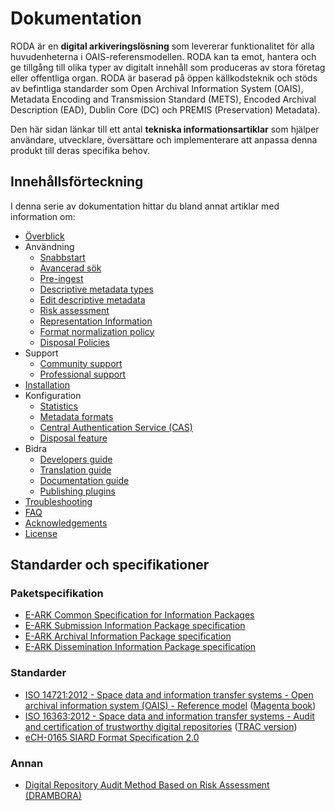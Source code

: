 # Dokumentation

RODA är en **digital arkiveringslösning** som levererar funktionalitet för alla huvudenheterna i OAIS-referensmodellen. RODA kan ta emot, hantera och ge tillgång till olika typer av digitalt innehåll som produceras av stora företag eller offentliga organ. RODA är baserad på öppen källkodsteknik och stöds av befintliga standarder som Open Archival Information System (OAIS), Metadata Encoding and Transmission Standard (METS), Encoded Archival Description (EAD), Dublin Core (DC) och PREMIS (Preservation) Metadata).

Den här sidan länkar till ett antal **tekniska informationsartiklar** som hjälper användare, utvecklare, översättare och implementerare att anpassa denna produkt till deras specifika behov.

## Innehållsförteckning

I denna serie av dokumentation hittar du bland annat artiklar med information om:

- [Överblick](Overview.md)
- Användning
    - [Snabbstart](Quickstart.md)
    - [Avancerad sök](Advanced_Search.md)
    - [Pre-ingest](Pre_Ingest.md)
    - [Descriptive metadata types](Descriptive_Metadata_Types.md)
    - [Edit descriptive metadata](EditDescriptiveMetadata.md)
    - [Risk assessment](Risk_Assessment.md)
    - [Representation Information](Representation_Information.md)
    - [Format normalization policy](Format_Normalization_Policy.md)
    - [Disposal Policies](Disposal_Policies.md)
- Support
    - [Community support](Community_Support.md)
    - [Professional support](Professional_Support.md)
- [Installation](https://github.com/keeps/roda/blob/master/deploys/README.md)
- Konfiguration
    - [Statistics](Statistics.md)
    - [Metadata formats](Metadata_Formats.md)
    - [Central Authentication Service (CAS)](Central_Authentication_Service.md)
    - [Disposal feature](Disposal.md)
- Bidra
    - [Developers guide](Developers_Guide.md)
    - [Translation guide](Translation_Guide.md)
    - [Documentation guide](Documentation_Guide.md)
    - [Publishing plugins](Publishing_plugins.md)
- [Troubleshooting](Troubleshooting.md)
- [FAQ](FAQ.md)
- [Acknowledgements](Acknowledgements.md)
- [License](LICENSE.md)

## Standarder och specifikationer

### Paketspecifikation

* [E-ARK Common Specification for Information Packages](http://www.dilcis.eu/specifications/common-specification)
* [E-ARK Submission Information Package specification](http://www.dilcis.eu/specifications/sip)
* [E-ARK Archival Information Package specification](http://www.dilcis.eu/specifications/aip)
* [E-ARK Dissemination Information Package specification](http://www.dilcis.eu/specifications/dip)

### Standarder

* [ISO 14721:2012 - Space data and information transfer systems - Open archival information system (OAIS) - Reference model](http://www.iso.org/iso/catalogue_detail.htm?csnumber=57284) ([Magenta book](https://public.ccsds.org/pubs/650x0m2.pdf))
* [ISO 16363:2012 - Space data and information transfer systems - Audit and certification of trustworthy digital repositories](http://www.iso.org/iso/catalogue_detail.htm?csnumber=56510) ([TRAC version](https://www.crl.edu/sites/default/files/d6/attachments/pages/trac_0.pdf))
* [eCH-0165 SIARD Format Specification 2.0](https://www.ech.ch/vechweb/page?p=dossier&documentNumber=eCH-0165&documentVersion=2.0)

### Annan

* [Digital Repository Audit Method Based on Risk Assessment (DRAMBORA)](http://www.repositoryaudit.eu/download/)
